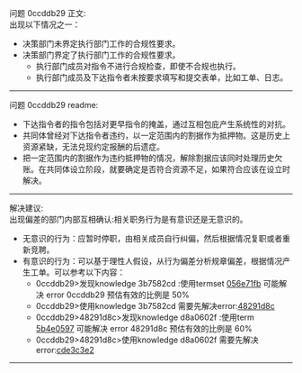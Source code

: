 问题 0ccddb29 正文:  
出现以下情况之一：
- 决策部门未界定执行部门工作的合规性要求。
- 决策部门界定了执行部门工作的合规性要求。
  - 执行部门成员对指令不进行合规检查，即使不合规也执行。
  - 执行部门成员及下达指令者未按要求填写和提交表单，比如工单、日志。

---
问题 0ccddb29 readme:
- 下达指令者的指令包括对更早指令的掩盖，通过互相包庇产生系统性的对抗。
- 共同体曾经对下达指令者违约，以一定范围内的割据作为抵押物。这是历史上资源紧缺，无法兑现约定报酬的后遗症。
- 把一定范围内的割据作为违约抵押物的情况，解除割据应该同时处理历史欠账。在共同体设立阶段，就要确定是否符合资源不足，如果符合应该在设立时解决。

---
解决建议:  
出现偏差的部门内部互相确认:相关职务行为是有意识还是无意识的。
  - 无意识的行为：应暂时停职，由相关成员自行纠偏，然后根据情况复职或者重新竞聘。
  - 有意识的行为：可以基于理性人假设，从行为偏差分析规章偏差，根据情况产生工单。可以参考以下内容：  
    - 0ccddb29>发现knowledge 3b7582cd :使用termset [056e71fb](../view/term.056e71fb.md)  可能解决 error 0ccddb29 预估有效的比例是 50%
    - 0ccddb29>使用knowledge 3b7582cd 需要先解决error:[48291d8c](../view/error.48291d8c.md) 
    - 0ccddb29>48291d8c>发现knowledge d8a0602f :使用term [5b4e0597](../view/term.5b4e0597.md) 可能解决 error 48291d8c 预估有效的比例是 60%
    - 0ccddb29>48291d8c>使用knowledge d8a0602f 需要先解决error:[cde3c3e2](../view/error.cde3c3e2.md) 

---
